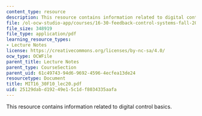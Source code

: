 ```yaml
---
content_type: resource
description: This resource contains information related to digital control basics.
file: /ol-ocw-studio-app/courses/16-30-feedback-control-systems-fall-2010/25129dabd19249e15c1df8034335aafa_MIT16_30F10_lec20.pdf
file_size: 348919
file_type: application/pdf
learning_resource_types:
- Lecture Notes
license: https://creativecommons.org/licenses/by-nc-sa/4.0/
ocw_type: OCWFile
parent_title: Lecture Notes
parent_type: CourseSection
parent_uid: 61c49743-94d6-9692-4596-4ecfea13de24
resourcetype: Document
title: MIT16_30F10_lec20.pdf
uid: 25129dab-d192-49e1-5c1d-f8034335aafa
---
```

This resource contains information related to digital control basics.